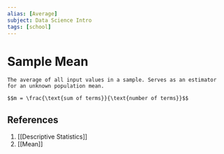 ```yaml
---
alias: [Average]
subject: Data Science Intro
tags: [school]
---
```

# Sample Mean


```ad-note
The average of all input values in a sample. Serves as an estimator for an unknown population mean.
```

```ad-math
$$m = \frac{\text{sum of terms}}{\text{number of terms}}$$
```

## References
1. [[Descriptive Statistics]]
2. [[Mean]]